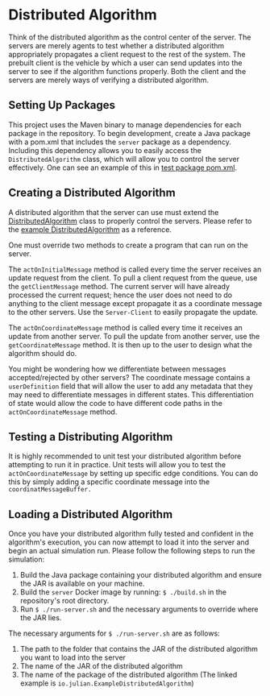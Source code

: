 # Distributed Algorithm

Think of the distributed algorithm as the control center of the server. 
The servers are merely agents to test whether a distributed algorithm appropriately propagates a client request to the rest of the system. 
The prebuilt client is the vehicle by which a user can send updates into the server to see if the algorithm functions properly. 
Both the client and the servers are merely ways of verifying a distributed algorithm.
## Setting Up Packages

This project uses the Maven binary to manage dependencies for each package in the repository. 
To begin development, create a Java package with a pom.xml that includes the `server` package as a dependency. 
Including this dependency allows you to easily access the `DistributedAlgorithm` class, which will allow you to control the server effectively. 
One can see an example of this in [test package pom.xml](https://github.com/julianGoh17/DistributedBlackboxOperations/blob/main/test/pom.xml#L27).

## Creating a Distributed Algorithm

A distributed algorithm that the server can use must extend the [DistributedAlgorithm](https://github.com/julianGoh17/DistributedBlackboxOperations/blob/17-documentation/server/src/main/java/io/julian/server/api/DistributedAlgorithm.java) class to properly control the servers. 
Please refer to the [example DistributedAlgorithm](https://github.com/julianGoh17/DistributedBlackboxOperations/blob/main/test/src/main/java/io/julian/ExampleDistributedAlgorithm.java) as a reference.
 
One must override two methods to create a program that can run on the server. 

The `actOnInitialMessage` method is called every time the server receives an update request from the client. 
To pull a client request from the queue, use the `getClientMessage` method. 
The current server will have already processed the current request; hence the user does not need to do anything to the client message except propagate it as a coordinate message to the other servers. 
Use the `Server-Client` to easily propagate the update.

The `actOnCoordinateMessage` method is called every time it receives an update from another server. 
To pull the update from another server, use the `getCoordinateMessage` method. 
It is then up to the user to design what the algorithm should do. 

You might be wondering how we differentiate between messages accepted/rejected by other servers? 
The coordinate message contains a `userDefinition` field that will allow the user to add any metadata that they may need to differentiate messages in different states. 
This differentiation of state would allow the code to have different code paths in the `actOnCoordinateMessage` method.

## Testing a Distributing Algorithm

It is highly recommended to unit test your distributed algorithm before attempting to run it in practice.
Unit tests will allow you to test the `actOnCoordinateMessage` by setting up specific edge conditions. 
You can do this by simply adding a specific coordinate message into the `coordinatMessageBuffer.`

## Loading a Distributed Algorithm

Once you have your distributed algorithm fully tested and confident in the algorithm's execution,  you can now attempt to load it into the server and begin an actual simulation run. Please follow
the following steps to run the simulation:

1. Build the Java package containing your distributed algorithm and ensure the JAR is available on your machine.
2. Build the `server` Docker image by running: `$ ./build.sh` in the repository's root directory.
3. Run `$ ./run-server.sh` and the necessary arguments to override where the JAR lies.

The necessary arguments for `$ ./run-server.sh` are as follows:
1. The path to the folder that contains the JAR of the distributed algorithm you want to load into the server 
2. The name of the JAR of the distributed algorithm
3. The name of the package of the distributed algorithm (The linked example is `io.julian.ExampleDistributedAlgorithm`)
